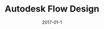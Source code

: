 ---
date: 2017-01-1
published: true
sitemap: false
title: "Autodesk Flow Design"
description: The "easiest-to-use CFD program ever" 
categories: app, ux, autodesk, desktop, realtime, simulation, cae
disciplines: UX, User Research, Interaction Design, Visual Design, Information Architecture
media: Desktop App
ownership:
client: Autodesk
time_period: 2012-2014
thumbnail: "/projects/flow-design/flow-design-thumbnail.jpg"

website:
  button_text: Watch a Demo
  url: https://youtu.be/2RBOtd-Z8O8

intro: |
  [Flow Design](https://www.autodesk.com/products/flow-design/overview) is a virtual wind tunnel that makes airflow simulation accessible to architects, product designers, and students (not just PhD analysts and engineers). 
  
  The goal of this project was to drastically simplify flow simulation so that more people can understand how their designs will perform in the real world. Most people can understand the concept of a wind tunnel, but don't know the first thing about computational fluid dynamics (CFD) or finite element analysis (FEA). All of this complexity lives behind the scenes with Flow Design. 

  Flow Design started off in Autodesk Labs under the name "Project Falcon." After initial success we committed to commercializing the technology as a paid product offerring and educational tool. 

content_layout:
  - section_layout: 1col-narrow
    images:
      - caption: Flow Design virtual wind tunnel application
        description: 'Flow Design virtual wind tunnel application'
        url: '/projects/flow-design/flow-design-app.png'
        width:
        height:

  - section_layout: text
    content: |
      ### Role
      
      This started for me as an innovation interest and more of a "10 percent time" consulting project with the Emerging Products & Technologies team. I then served as the lead designer for commercial releases.
      
      Responsibilities included:

      - Design strategy
      - User research
      - Heuristic evaluation
      - User stories
      - Wireframes and mockups
      - Refining HTML/CSS layout
      - Visual design (icons, UI components)

  - section_layout: text
    content: |
      ## Product Demo

      Check out the demo video to see Flow Design in action:
      <iframe width="560" height="315" src="https://www.youtube.com/embed/2RBOtd-Z8O8" title="YouTube video player" frameborder="0" allow="accelerometer; autoplay; clipboard-write; encrypted-media; gyroscope; picture-in-picture" allowfullscreen></iframe>  
  
  - section_layout: text
    content: |
      ## CAD-Embedded Versions
      
      In addition to standalone versions, we also designed and built CAD-embedded technology that could be used directly in the design environment in order to reduce friction and provide near-immediate feedback. 

  - section_layout: 2col
    images:
      - caption: Flow Design embedded directly in the design environment of Inventor for product designers & engineers
        description: 'Flow Design embedded directly in the design environment of Inventor'
        url: '/projects/flow-design/flow-design-embedded-inventor.png'
        width:
        height:
      - caption: Flow Design embedded directly in the design environment of Revit for architects
        description: 'Flow Design embedded directly in the design environment of Revit for architects'
        url: '/projects/flow-design/flow-design-embedded-revit.jpg'
        width:
        height:

  - section_layout: text
    content: |
      ## Impact
      
      The product has seen commercial success, and Roopinder Tara, Director of Content at ENGINEERING.com [called](http://www.worldcadaccess.com/blog/2014/08/autodesk-flow-design-the-easiest-to-use-cfd-program-ever.html) Flow Design the "*easiest-to-use CFD program ever.*" 
      
      The thing I love about designing products that empower designers and engineers is that they will inherently be used in unpredictable ways. For example, Flow Design and Autodesk Simulation provided the technology behind the Fox Weather Trax wind simulation at Superbowl XLVIII.

  - section_layout: 2col
    images:
      - caption: Flow Design was used to simulate the impact of wind on Super Bowl XLVIII
        description: 'Flow Design was used to simulate the impact of wind on Super Bowl XLVIII'
        url: '/projects/flow-design/flow-design-trax-super-bowl.png'
        width:
        height:
      - caption: Flow Design credits at the end of Super Bowl XLVIII broadcast
        description: 'Flow Design credits at the end of Super Bowl XLVIII broadcast'
        url: '/projects/flow-design/flow-design-super-bowl-credits.jpg'
        width:
        height:

  - section_layout: text
    content: |
      ## In the Wild
      As a testament to the ease of use, elementary school students around the country were introduced to Flow Design on [National Youth Science Day](http://academy.autodesk.com/4h), as part of a rocket building activity. I volunteered at one of these events in California, and was unbelievably excited to find that the learners required no adult guidance to simulate their rockets!

      I was also pleasantly surprised recently when I happened upon Flow Design [in the wild](https://limar.com/air-revolution/) while in the market for a new bike helmet. 

  - section_layout: 2col
    images:
      - caption: Flow Design hands-on at National Youth Science Day
        description: 'Flow Design hands-on at National Youth Science Day'
        url: '/projects/flow-design/flow-design-kids.jpg'
        width:
        height:
      - caption: Flow Design was used to test the aerodynamics of Limar bike helmets
        description: 'Flow Design was used to test the aerodynamics of Limar bike helmets'
        url: '/projects/flow-design/flow-design-limar-web.png'
        width:
        height:

  - section_layout: text
    content: |
      ## Design Evolution
      Reach out to learn more about the design process behind Flow Design. You can see it went through different manifestations and evolved immensely over its lifespan based on usage & feedback. Ultimately the "light weight" strategy to encourage hands-on design exploration was successful and exposed many people to the advantages simulation who wouldn't have been otherwise. A few quotes from users:
      - *"SO, easy to use! exactly what I was looking for, just put the model in and point it at the wind"*
      - *"The most user friendly wind tunnel software by miles"*
      - *"Flow Design modeling package was the easiest to set up and allows you to quickly get the initial estimated results sufficient to quickly test hypotheses at an early stage, followed by modeling in professional packages"*

  - section_layout: 2col
    images:
      - caption: The early Tech Preview was cross platform, and worked on tablets. In fact, there was an even earlier version that simulated 2D flow called ForceEffect Flow.
        description: 'The early Tech Preview was cross platform, and worked on tablets'
        url: '/projects/flow-design/flow-design-mobile-nav.png'
        width:
        height:
      - caption: The commercial release was redesigned for Windows-only as there was no measurable demand on touch devices
        description: 'The commercial release was redesigned for Windows only as there was no measurable demand on touch devices'
        url: '/projects/flow-design/flow-design-windows-release.png'
        width:
        height:   
---
